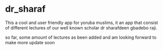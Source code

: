# dr_sharaf

This a cool and user friendly app for yoruba muslims, it an app that consist of different lectures of our well known scholar dr sharafdeen gbadebo raji.

so far, some amount of lectures as been added and am looking forward to make more update soon
